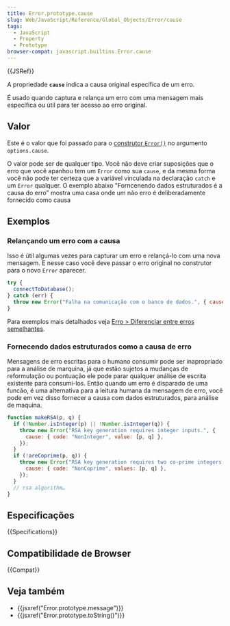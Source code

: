 ```yaml
---
title: Error.prototype.cause
slug: Web/JavaScript/Reference/Global_Objects/Error/cause
tags:
  - JavaScript
  - Property
  - Prototype
browser-compat: javascript.builtins.Error.cause
---
```


{{JSRef}}

A propriedade **`cause`** indica a causa original específica de um erro.

É usado quando captura e relança um erro com uma mensagem mais específica ou útil para ter acesso ao erro original.

## Valor

Este é o valor que foi passado para o [construtor `Error()`](/pt-BR/docs/Web/JavaScript/Reference/Global_Objects/Error/Error) no argumento `options.cause`.

O valor pode ser de qualquer tipo. Você não deve criar suposições que o erro que você apanhou tem um `Error` como sua `cause`, e da mesma forma você não pode ter certeza que a variável vinculada na declaração `catch` e um `Error` qualquer. O exemplo abaixo "Forncenendo dados estruturados é a causa do erro" mostra uma casa onde um não erro é deliberadamente fornecido como causa

## Exemplos

### Relançando um erro com a causa

Isso é útil algumas vezes para capturar um erro e relançá-lo com uma nova mensagem.
E nesse caso você deve passar o erro original no construtor para o novo `Error` aparecer.

```js
try {
  connectToDatabase();
} catch (err) {
  throw new Error("Falha na comunicação com o banco de dados.", { cause: err });
}
```

Para exemplos mais detalhados veja [Erro > Diferenciar entre erros semelhantes](/pt-BR/docs/Web/JavaScript/Reference/Global_Objects/Error#differentiate_between_similar_errors).

### Fornecendo dados estruturados como a causa de erro

Mensagens de erro escritas para o humano consumir pode ser inapropriado para a análise de marquina, já que estão sujetos a mudanças de reformulação ou pontuação ele pode parar qualquer análise de escrita existente para consumi-los. Então quando um erro é disparado de uma funcão, é uma alternativa para a leitura humana da mensagem de erro, você pode em vez disso fornecer a causa com dados estruturados, para análise de maquina.

```js
function makeRSA(p, q) {
  if (!Number.isInteger(p) || !Number.isInteger(q)) {
    throw new Error("RSA key generation requires integer inputs.", {
      cause: { code: "NonInteger", value: [p, q] },
    });
  }
  if (!areCoprime(p, q)) {
    throw new Error("RSA key generation requires two co-prime integers.", {
      cause: { code: "NonCoprime", values: [p, q] },
    });
  }
  // rsa algorithm…
}
```

## Especificações

{{Specifications}}

## Compatibilidade de Browser

{{Compat}}

## Veja também

- {{jsxref("Error.prototype.message")}}
- {{jsxref("Error.prototype.toString()")}}
